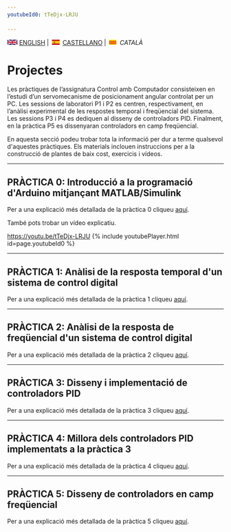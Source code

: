 ```yaml
---
youtubeId0: tTeDjx-LRJU

---
```




<img src="en.png" alt="English"> [ENGLISH](projects.md) | <img src="es.png" alt="Castellano"> [CASTELLANO](proyectos.md) | <img src="ca.png" alt="Català"> *CATALÀ*


# Projectes

Les pràctiques de l’assignatura Control amb Computador consisteixen en l’estudi d’un servomecanisme de posicionament angular controlat per un PC. Les sessions de laboratori P1 i P2 es centren, respectivament, en l’anàlisi experimental de les respostes temporal i freqüencial del sistema. Les sessions P3 i P4 es dediquen al disseny de controladors PID. Finalment, en la pràctica P5 es dissenyaran controladors en camp freqüencial.

En aquesta secció podeu trobar tota la informació per dur a terme qualsevol d'aquestes pràctiques. Els materials inclouen instruccions per a la construcció de plantes de baix cost, exercicis i vídeos.

<hr/>

## PRÀCTICA 0: Introducció a la programació d'Arduino mitjançant MATLAB/Simulink

Per a una explicació més detallada de la pràctica 0 cliqueu [aquí](P0_ca.html).

També pots trobar un vídeo explicatiu.

<https://youtu.be/tTeDjx-LRJU>
{% include youtubePlayer.html id=page.youtubeId0 %}
<br />


<hr/>

## PRÀCTICA 1: Anàlisi de la resposta temporal d'un sistema de control digital

Per a una explicació més detallada de la pràctica 1 cliqueu [aquí](P1_ca.html).

<hr/>

## PRÀCTICA 2: Anàlisi de la resposta de freqüencial d'un sistema de control digital

Per a una explicació més detallada de la pràctica 2 cliqueu [aquí](P2_ca.html).

<hr/>

## PRÀCTICA 3: Disseny i implementació de controladors PID

Per a una explicació més detallada de la pràctica 3 cliqueu [aquí](P3_ca.html).

<hr/>

## PRÀCTICA 4: Millora dels controladors PID implementats a la pràctica 3

Per a una explicació més detallada de la pràctica 4 cliqueu [aquí](P4_ca.html).

<hr/>

## PRÀCTICA 5: Disseny de controladors en camp freqüencial

Per a una explicació més detallada de la pràctica 5 cliqueu [aquí](P5_ca.html).
